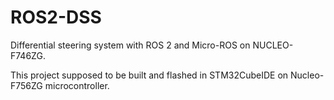 # ROS2-DSS
Differential steering system with ROS 2 and Micro-ROS on NUCLEO-F746ZG.

This project supposed to be built and flashed in STM32CubeIDE on Nucleo-F756ZG microcontroller.

